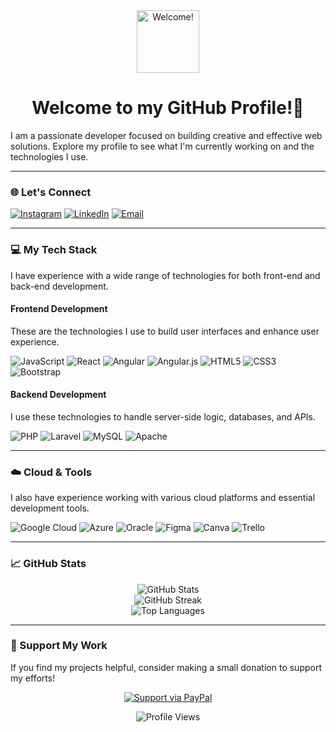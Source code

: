 <div align="center">
  <img src="https://media.giphy.com/media/QkO7QO6fP9E48/giphy.gif" width="100px" alt="Welcome!" />
</div>

<h1 align="center">Welcome to my GitHub Profile!👋</h1>

I am a passionate developer focused on building creative and effective web solutions. Explore my profile to see what I'm currently working on and the technologies I use.

---

### 🌐 Let's Connect

[![Instagram](https://img.shields.io/badge/Instagram-%23E4405F.svg?logo=Instagram&logoColor=white)](https://instagram.com/dangnie_06)
[![LinkedIn](https://img.shields.io/badge/linkedin-%230077B5.svg?style=flat&logo=linkedin&logoColor=white)](https://linkedin.com/in/your-linkedin-profile) 
[![Email](https://img.shields.io/badge/Email-D14836?style=flat&logo=gmail&logoColor=white)](mailto:your-email@example.com)

---

### 💻 My Tech Stack

I have experience with a wide range of technologies for both front-end and back-end development.

#### **Frontend Development**

These are the technologies I use to build user interfaces and enhance user experience.

![JavaScript](https://img.shields.io/badge/javascript-%23323330.svg?style=flat&logo=javascript&logoColor=%23F7DF1E)
![React](https://img.shields.io/badge/react-%2320232a.svg?style=flat&logo=react&logoColor=%2361DAFB)
![Angular](https://img.shields.io/badge/angular-%23DD0031.svg?style=flat&logo=angular&logoColor=white)
![Angular.js](https://img.shields.io/badge/angular.js-%23E23237.svg?style=flat&logo=angularjs&logoColor=white)
![HTML5](https://img.shields.io/badge/html5-%23E34F26.svg?style=flat&logo=html5&logoColor=white)
![CSS3](https://img.shields.io/badge/css3-%231572B6.svg?style=flat&logo=css3&logoColor=white)
![Bootstrap](https://img.shields.io/badge/bootstrap-%23563D7C.svg?style=flat&logo=bootstrap&logoColor=white)

#### **Backend Development**

I use these technologies to handle server-side logic, databases, and APIs.

![PHP](https://img.shields.io/badge/php-%23777BB4.svg?style=flat&logo=php&logoColor=white)
![Laravel](https://img.shields.io/badge/laravel-%23FF2D20.svg?style=flat&logo=laravel&logoColor=white)
![MySQL](https://img.shields.io/badge/mysql-%2300f.svg?style=flat&logo=mysql&logoColor=white)
![Apache](https://img.shields.io/badge/apache-%23D42029.svg?style=flat&logo=apache&logoColor=white)

---

### ☁️ Cloud & Tools

I also have experience working with various cloud platforms and essential development tools.

![Google Cloud](https://img.shields.io/badge/Google%20Cloud-%234285F4.svg?style=flat&logo=google-cloud&logoColor=white)
![Azure](https://img.shields.io/badge/azure-%230072C6.svg?style=flat&logo=azure-devops&logoColor=white)
![Oracle](https://img.shields.io/badge/Oracle-F80000?style=flat&logo=oracle&logoColor=white)
![Figma](https://img.shields.io/badge/figma-%23F24E1E.svg?style=flat&logo=figma&logoColor=white)
![Canva](https://img.shields.io/badge/Canva-%2300C4CC.svg?style=flat&logo=Canva&logoColor=white)
![Trello](https://img.shields.io/badge/Trello-%23026AA7.svg?style=flat&logo=Trello&logoColor=white)

---

### 📈 GitHub Stats

<div align="center">
  <img src="https://github-readme-stats.vercel.app/api?username=ydangnie&theme=dark&hide_border=false&include_all_commits=true&count_private=false" alt="GitHub Stats" />
  <br/>
  <img src="https://github-readme-streak-stats.herokuapp.com/?user=ydangnie&theme=dark&hide_border=false" alt="GitHub Streak" />
  <br/>
  <img src="https://github-readme-stats.vercel.app/api/top-langs/?username=ydangnie&theme=dark&hide_border=false&layout=compact" alt="Top Languages" />
</div>

---

### 💖 Support My Work

If you find my projects helpful, consider making a small donation to support my efforts!

<div align="center">
  <a href="https://paypal.me/dangnie413">
    <img src="https://img.shields.io/badge/PayPal-00457C?style=for-the-badge&logo=paypal&logoColor=white" alt="Support via PayPal" />
  </a>
</div>

<p align="center">
  <img src="https://visitcount.itsvg.in/api?id=ydangnie&icon=0&color=0" alt="Profile Views" />
</p>
